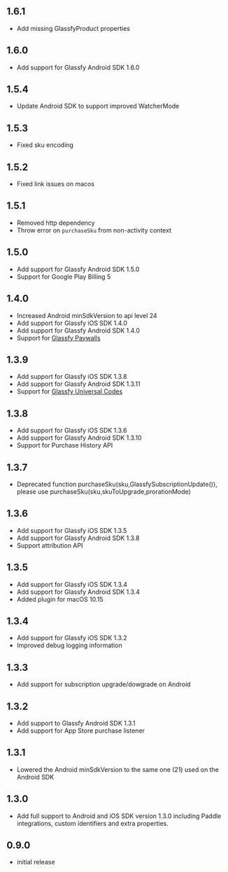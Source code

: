 ## 1.6.1

- Add missing GlassfyProduct properties

## 1.6.0

- Add support for Glassfy Android SDK 1.6.0

## 1.5.4

- Update Android SDK to support improved WatcherMode

## 1.5.3

- Fixed sku encoding

## 1.5.2

- Fixed link issues on macos

## 1.5.1

- Removed http dependency
- Throw error on `purchaseSku` from non-activity context

## 1.5.0

- Add support for Glassfy Android SDK 1.5.0
- Support for Google Play Billing 5

## 1.4.0

- Increased Android minSdkVersion to api level 24
- Add support for Glassfy iOS SDK 1.4.0
- Add support for Glassfy Android SDK 1.4.0
- Support for [Glassfy Paywalls](https://docs.glassfy.io/docs/paywall-quick-start)

## 1.3.9

- Add support for Glassfy iOS SDK 1.3.8
- Add support for Glassfy Android SDK 1.3.11
- Support for [Glassfy Universal Codes](https://docs.glassfy.io/docs/universal-codes)

## 1.3.8

- Add support for Glassfy iOS SDK 1.3.6
- Add support for Glassfy Android SDK 1.3.10
- Support for Purchase History API

## 1.3.7

- Deprecated function purchaseSku(sku,GlassfySubscriptionUpdate()), please use purchaseSku(sku,skuToUpgrade,prorationMode)

## 1.3.6

- Add support for Glassfy iOS SDK 1.3.5
- Add support for Glassfy Android SDK 1.3.8
- Support attribution API

## 1.3.5

- Add support for Glassfy iOS SDK 1.3.4
- Add support for Glassfy Android SDK 1.3.4
- Added plugin for macOS 10.15

## 1.3.4

- Add support for Glassfy iOS SDK 1.3.2
- Improved debug logging information

## 1.3.3

- Add support for subscription upgrade/dowgrade on Android

## 1.3.2

- Add support to Glassfy Android SDK 1.3.1
- Add support for App Store purchase listener

## 1.3.1

- Lowered the Android minSdkVersion to the same one (21) used on the Android SDK

## 1.3.0

- Add full support to Android and iOS SDK version 1.3.0 including Paddle integrations, custom identifiers and extra properties.

## 0.9.0

- initial release
